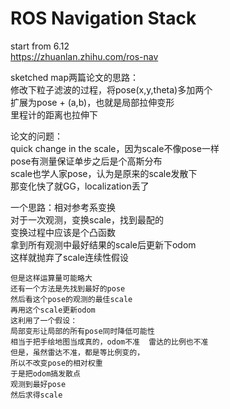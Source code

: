 ROS Navigation Stack
====================

start from 6.12  
https://zhuanlan.zhihu.com/ros-nav  

sketched map两篇论文的思路：  
    修改下粒子滤波的过程，将pose(x,y,theta)多加两个  
    扩展为pose + (a,b)，也就是局部拉伸变形  
    里程计的距离也拉伸下  

论文的问题：  
    quick change in the scale，因为scale不像pose一样  
    pose有测量保证单步之后是个高斯分布  
    scale也学人家pose，认为是原来的scale发散下  
    那变化快了就GG，localization丢了  

一个思路：相对参考系变换  
    对于一次观测，变换scale，找到最配的  
    变换过程中应该是个凸函数  
    拿到所有观测中最好结果的scale后更新下odom  
    这样就抛弃了scale连续性假设  

    但是这样运算量可能略大  
    还有一个方法是先找到最好的pose  
    然后看这个pose的观测的最佳scale  
    再用这个scale更新odom  
    这利用了一个假设：  
    局部变形让局部的所有pose同时降低可能性    
    相当于把手绘地图当成真的，odom不准  雷达的比例也不准  
    但是，虽然雷达不准，都是等比例变的，  
    所以不改变pose的相对权重  
    于是把odom搞发散点  
    观测到最好pose  
    然后求得scale